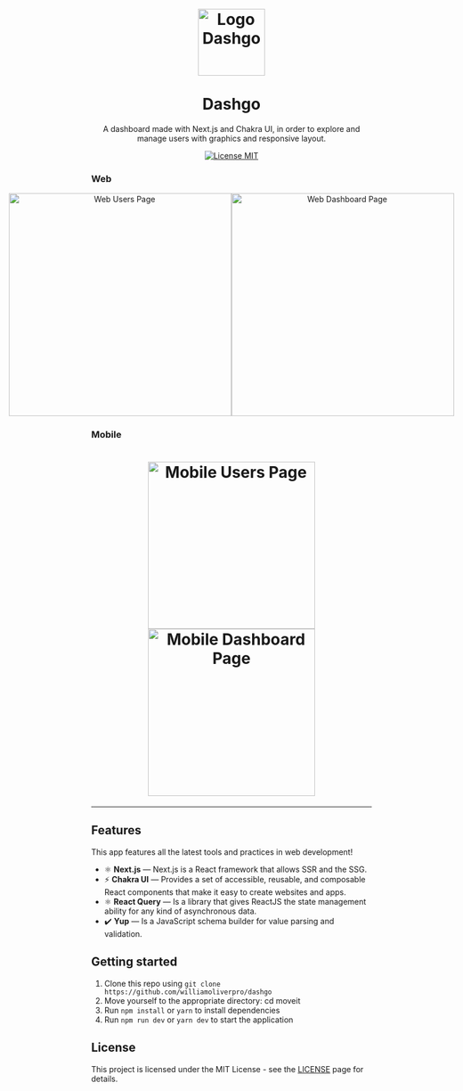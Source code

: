 
<h1 align="center">
<br>
  <img src="https://github.com/williamoliverpro/screenshots/blob/main/dashgo/logodashgo.png" alt="Logo Dashgo" width="120">
<br>
<br>
Dashgo
</h1>

<p align="center">A dashboard made with Next.js and Chakra UI, in order to explore and manage users with graphics and responsive layout.</p>

<p align="center">
  <a href="https://opensource.org/licenses/MIT">
    <img src="https://img.shields.io/badge/License-MIT-blue.svg" alt="License MIT">
  </a>
</p>

[//]: # (Add your gifs/images here:)

### Web

<p align="center" style="display: flex; align-items: flex-start; justify-content: center;">
  <img alt="Web Users Page" title="homeweb" src="https://github.com/williamoliverpro/screenshots/blob/main/dashgo/dashgouserspng.png" width="400px">

  <img alt="Web Dashboard Page" title="#registration-completedweb" src="https://github.com/williamoliverpro/screenshots/blob/main/dashgo/dashgodashboard.png" width="400px">
</p>
  
### Mobile
<h1 align="center">
    <img alt="Mobile Users Page" src="https://github.com/williamoliverpro/screenshots/blob/main/dashgo/dashgousersmobile.png" width="300px">
    <img alt="Mobile Dashboard Page" src="https://github.com/williamoliverpro/screenshots/blob/main/dashgo/dashgodashboardmobile.png" width="300px">
</h1>
</div>

<hr />

## Features
[//]: # (Add the features of your project here:)
This app features all the latest tools and practices in web development!

- ⚛️ **Next.js** — Next.js is a React framework that allows SSR and the SSG.
- ⚡ **Chakra UI** — Provides a set of accessible, reusable, and composable React components that make it easy to create websites and apps.
- ⚛️ **React Query** — Is a library that gives ReactJS the state management ability for any kind of asynchronous data.
- ✔️ **Yup** — Is a JavaScript schema builder for value parsing and validation.

## Getting started

1. Clone this repo using ```git clone https://github.com/williamoliverpro/dashgo```<br/>
2. Move yourself to the appropriate directory: cd moveit<br/>
3. Run ```npm install``` or ```yarn``` to install dependencies
4. Run ```npm run dev``` or ```yarn dev``` to start the application


## License

This project is licensed under the MIT License - see the [LICENSE](https://opensource.org/licenses/MIT) page for details.
